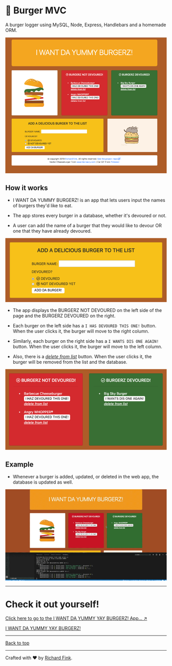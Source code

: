# :hamburger: Burger MVC 

A burger logger using MySQL, Node, Express, Handlebars and a homemade ORM.

![Image of Burger App Landing Page](https://github.com/swissfink/burger/blob/master/README%20Images/burger%20app%20pic.png)

## How it works

* I WANT DA YUMMY BURGERZ! is an app that lets users input the names of burgers they'd like to eat.

* The app stores every burger in a database, whether it's devoured or not.

* A user can add the name of a burger that they would like to devour OR one that they have already devoured.

![Image of Add a Burger Form](https://github.com/swissfink/burger/blob/master/README%20Images/add%20a%20burger.png)



* The app displays the BURGERZ NOT DEVOURED on the left side of the page and the BURGERZ DEVOURED on the right.

* Each burger on the left side has a `I HAS DEVOURED THIS ONE!` button. When the user clicks it, the burger will move to the right column.

* Similarly, each burger on the right side has a `I WANTS DIS ONE AGAIN!` button. When the user clicks it, the burger will move to the left column.

* Also, there is a <ins><i>delete from list</i></ins> button. When the user clicks it, the burger will be removed from the list and the database.

![Image of Burger Lists](https://github.com/swissfink/burger/blob/master/README%20Images/burger%20lists.png)



## Example

* Whenever a burger is added, updated, or deleted in the web app, the database is updated as well.

![GIF of Burger App being used](https://github.com/swissfink/burger/blob/master/README%20Images/burger_app.gif) 


---

# Check it out yourself!

[Click here to go to the I WANT DA YUMMY YAY BURGERZ! App... :arrow_upper_right:](https://agile-savannah-75377.herokuapp.com/) 

<a href="https://agile-savannah-75377.herokuapp.com/" target="_blank">I WANT DA YUMMY YAY BURGERZ!</a>

---


[Back to top](#Burger-MVC)

---

Crafted with :heart: by [Richard Fink](https://swissfink.github.io/).
